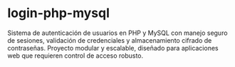 # login-php-mysql
Sistema de autenticación de usuarios en PHP y MySQL con manejo seguro de sesiones, validación de credenciales y almacenamiento cifrado de contraseñas. Proyecto modular y escalable, diseñado para aplicaciones web que requieren control de acceso robusto.
